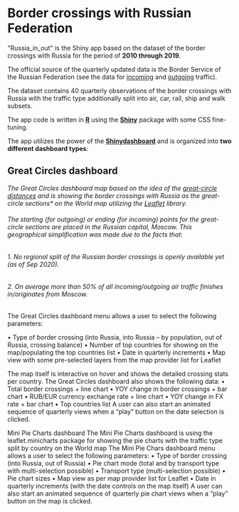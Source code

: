 # Border crossings with Russian Federation 
"Russia_in_out" is the Shiny app based on the dataset of the border crossings with Russia for the period of **2010 through 2019**.

The official source of the quarterly updated data is the Border Service of the Russian Federation (see the data for [incoming](https://fedstat.ru/indicator/38479) and [outgoing](https://fedstat.ru/indicator/38479) traffic).

The dataset contains 40 quarterly observations of the border crossings with Russia with the traffic type additionally split into air, car, rail, ship and walk subsets.

The app code is written in **[R](https://www.r-project.org/about.html)** using the **[Shiny](https://shiny.rstudio.com/)** package with some CSS fine-tuning.

The app utilizes the power of the **[Shinydashboard](http://rstudio.github.io/shinydashboard/index.html)** and is organized into **two different dashboard types**:

## **Great Circles dashboard**

_The Great Circles dashboard map based on the idea of the [great-circle distances](https://en.wikipedia.org/wiki/Great-circle_distance) and is showing the border crossings with Russia as the great-circle sections* on the World map utilizing the [Leaflet](https://leafletjs.com/) library._

###### _The starting (for outgoing) or ending (for incoming) points for the great-circle sections are placed in the Russian capital, Moscow. This geographical simplification was made due to the facts that:_
###### _1. No regional split of the Russian border crossings is openly available yet (as of Sep 2020)._
###### _2. On average more than 50% of all incoming/outgoing air traffic finishes in/originates from Moscow._

The Great Circles dashboard menu allows a user to select the following parameters:

•	Type of border crossing (into Russia, into Russia – by population, out of Russia, crossing balance)
•	Number of top countries for showing on the map/populating the top countries list
•	Date in quarterly increments
•	Map view with some pre-selected layers from the map provider list for Leaflet


The map itself is interactive on hover and shows the detailed crossing stats per country.
The Great Circles dashboard also shows the following data:
•	Total border crossings + line chart
•	YOY change in border crossings + bar chart
•	RUB/EUR currency exchange rate + line chart
•	YOY change in FX rate + bar chart
•	Top countries list
A user can also start an animated sequence of quarterly views when a “play” button on the date selection is clicked.

Mini Pie Charts dashboard
The Mini Pie Charts dashboard is using the leaflet.minicharts package for showing the pie charts with the traffic type split by country on the World map
The Mini Pie Chars dashboard menu allows a user to select the following parameters:
•	Type of border crossing (into Russia, out of Russia)
•	Pie chart mode (total and by transport type with multi-selection possible)
•	Transport type (multi-selection possible)
•	Pie chart sizes
•	Map view as per map provider list for Leaflet
•	Date in quarterly increments (with the date controls on the map itself)
A user can also start an animated sequence of quarterly pie chart views when a “play” button on the map is clicked.

